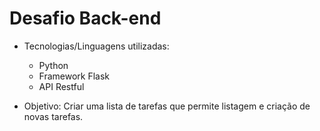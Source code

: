 # Desafio Back-end

- Tecnologias/Linguagens utilizadas:
  - Python
  - Framework Flask
  - API Restful

- Objetivo: Criar uma lista de tarefas que permite listagem e criação de novas tarefas.